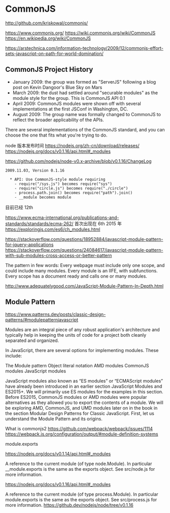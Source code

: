 # CommonJS

<http://github.com/kriskowal/commonjs/>

<https://www.commonjs.org/>
<https://wiki.commonjs.org/wiki/CommonJS>
<https://en.wikipedia.org/wiki/CommonJS>

<https://arstechnica.com/information-technology/2009/12/commonjs-effort-sets-javascript-on-path-for-world-domination/>

## CommonJS Project History

- January 2009: the group was formed as "ServerJS" following a blog post on Kevin Dangoor's Blue Sky on Mars
- March 2009: the dust had settled around "securable modules" as the module style for the group. This is CommonJS API 0.1
- April 2009: CommonJS modules were shown off with several implementations at the first JSConf in Washington, DC.
- August 2009: The group name was formally changed to CommonJS to reflect the broader applicability of the APIs.

There are several implementations of the CommonJS standard, and you can choose the one that fits what you're trying to do.

node 版本发布时间
https://nodejs.org/zh-cn/download/releases/
<https://nodejs.org/docs/v0.1.16/api.html#_modules>

<https://github.com/nodejs/node-v0.x-archive/blob/v0.1.16/ChangeLog>

```
2009.11.03, Version 0.1.16

  * API: Use CommonJS-style module requiring
    - require("/sys.js") becomes require("sys")
    - require("circle.js") becomes require("./circle")
    - process.path.join() becomes require("path").join()
    - __module becomes module
```

目前已经 12th

https://www.ecma-international.org/publications-and-standards/standards/ecma-262/
首次出现在 6th 2015 年
https://exploringjs.com/es6/ch_modules.html

https://stackoverflow.com/questions/18952884/javascript-module-pattern-for-jquery-applications
https://stackoverflow.com/questions/24084617/javascript-module-pattern-with-sub-modules-cross-access-or-better-pattern

The pattern in few words:
Every webpage must include only one scope, and could include many modules.
Every module is an IIFE, with subfunctions.
Every scope has a document ready and calls one or many modules.

http://www.adequatelygood.com/JavaScript-Module-Pattern-In-Depth.html

## Module Pattern

https://www.patterns.dev/posts/classic-design-patterns/#modulepatternjavascript

Modules are an integral piece of any robust application's architecture and typically help in keeping the units of code for a project both cleanly separated and organized.

In JavaScript, there are several options for implementing modules. These include:

The Module pattern
Object literal notation
AMD modules
CommonJS modules
JavaScript modules

JavaScript modules also known as “ES modules” or “ECMAScript modules” have already been introduced in an earlier section JavaScript Modules and ES2015+. We will primarily use ES modules for the examples in this section. Before ES2015, CommonJS modules or AMD modules were popular alternatives as they allowed you to export the contents of a module. We will be exploring AMD, CommonJS, and UMD modules later on in the book in the section Modular Design Patterns for Classic JavaScript. First, let us understand the Module Pattern and its origins.

What is commonjs2
https://github.com/webpack/webpack/issues/1114
https://webpack.js.org/configuration/output/#module-definition-systems

module.exports

https://nodejs.org/docs/v0.1.14/api.html#_modules

A reference to the current module (of type node.Module). In particular \_\_module.exports is the same as the exports object. See src/node.js for more information.

https://nodejs.org/docs/v0.1.16/api.html#_modules

A reference to the current module (of type process.Module). In particular module.exports is the same as the exports object. See src/process.js for more information.
https://github.dev/nodejs/node/tree/v0.1.16
